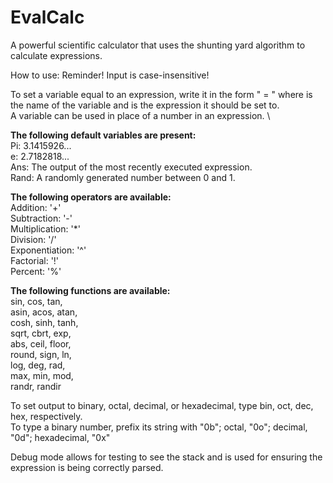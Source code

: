 # EvalCalc
A powerful scientific calculator that uses the shunting yard algorithm to calculate expressions.

How to use:
Reminder! Input is case-insensitive!

To set a variable equal to an expression, write it in the form "<varname> = <expression>" where <varname> is the name of the variable and <expression> is the expression it should be set to. \
A variable can be used in place of a number in an expression. \

**The following default variables are present:** \
        Pi:     3.1415926... \
	e:	2.7182818... \
        Ans:    The output of the most recently executed expression. \
        Rand:   A randomly generated number between 0 and 1.

**The following operators are available:** \
        Addition:       '+' \
        Subtraction:    '-' \
        Multiplication: '*' \
        Division:       '/' \
        Exponentiation: '^' \
        Factorial:      '!' \
	Percent:	'%'
  
**The following functions are available:** \
        sin,    cos,    tan, \
        asin,   acos,   atan, \
        cosh,   sinh,   tanh, \
        sqrt,   cbrt,   exp, \
        abs,    ceil,   floor, \
        round,  sign,   ln, \
        log,    deg,    rad, \
		max,	min,	mod, \
		randr,  randir

To set output to binary, octal, decimal, or hexadecimal, type bin, oct, dec, hex, respectively. \
To type a binary number, prefix its string with "0b"; octal, "0o"; decimal, "0d"; hexadecimal, "0x"

Debug mode allows for testing to see the stack and is used for ensuring the expression is being correctly parsed.
